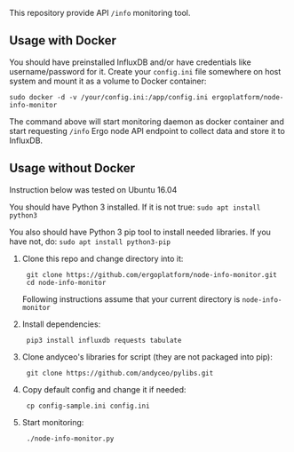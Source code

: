This repository provide API `/info` monitoring tool.

## Usage with Docker

You should have preinstalled InfluxDB and/or have credentials like username/password for it. Create your `config.ini` file somewhere on host system and mount it as a volume to Docker container:

    sudo docker -d -v /your/config.ini:/app/config.ini ergoplatform/node-info-monitor

The command above will start monitoring daemon as docker container and start requesting `/info` Ergo node API endpoint to collect data and store it to InfluxDB.


## Usage without Docker

Instruction below was tested on Ubuntu 16.04

You should have Python 3 installed. If it is not true: `sudo apt install python3`

You also should have Python 3 pip tool to install needed libraries. If you have not, do: `sudo apt install python3-pip`

1. Clone this repo and change directory into it:

        git clone https://github.com/ergoplatform/node-info-monitor.git
        cd node-info-monitor

    Following instructions assume that your current directory is `node-info-monitor`

2. Install dependencies:

        pip3 install influxdb requests tabulate

3. Clone andyceo's libraries for script (they are not packaged into pip):

        git clone https://github.com/andyceo/pylibs.git

4. Copy default config and change it if needed:

        cp config-sample.ini config.ini

5. Start monitoring:

        ./node-info-monitor.py
